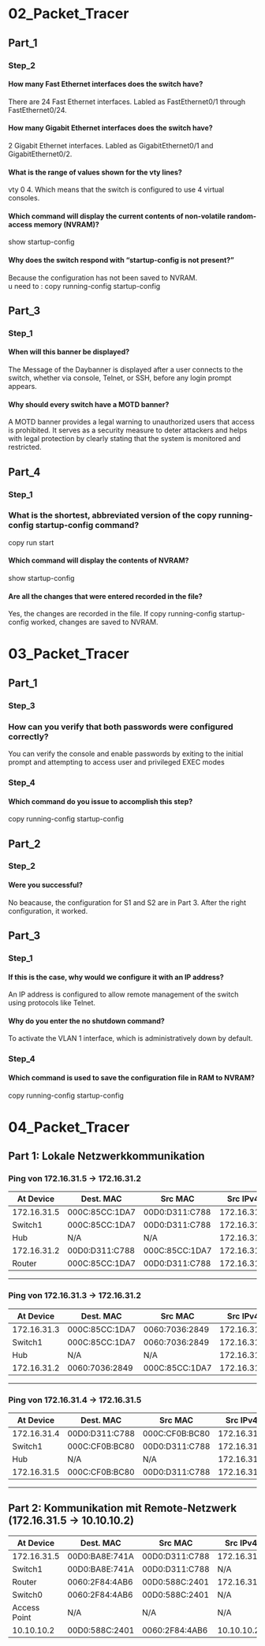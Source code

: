 # 02_Packet_Tracer

## Part_1
### Step_2

#### How many Fast Ethernet interfaces does the switch have?

There are 24 Fast Ethernet interfaces. Labled as FastEthernet0/1 through FastEthernet0/24.

#### How many Gigabit Ethernet interfaces does the switch have?

2 Gigabit Ethernet interfaces. Labled as GigabitEthernet0/1 and GigabitEthernet0/2.

#### What is the range of values shown for the vty lines?

vty 0 4. Which means that the switch is configured to use 4 virtual consoles.

#### Which command will display the current contents of non-volatile random-access memory (NVRAM)?

show startup-config

#### Why does the switch respond with “startup-config is not present?”

Because the configuration has not been saved to NVRAM.    
u need to : copy running-config startup-config


## Part_3
### Step_1

#### When will this banner be displayed?
The Message of the Daybanner is displayed after a user connects to the switch, whether via console, Telnet, or SSH, before any login prompt appears.

#### Why should every switch have a MOTD banner?
A MOTD banner provides a legal warning to unauthorized users that access is prohibited.
It serves as a security measure to deter attackers and helps with legal protection by clearly stating that the system is monitored and restricted.

## Part_4
### Step_1

### What is the shortest, abbreviated version of the copy running-config startup-config command?
copy run start


#### Which command will display the contents of NVRAM?
show startup-config


#### Are all the changes that were entered recorded in the file?
Yes, the changes are recorded in the file. If copy running-config startup-config worked, changes are saved to NVRAM. 

# 03_Packet_Tracer

## Part_1
### Step_3

### How can you verify that both passwords were configured correctly?

You can verify the console and enable passwords by exiting to the initial prompt and attempting to access user and privileged EXEC modes

### Step_4
#### Which command do you issue to accomplish this step?
 copy running-config startup-config

 
## Part_2
### Step_2

#### Were you successful?

No beacause, the configuration for S1 and S2 are in Part 3. After the right configuration, it worked. 

## Part_3
### Step_1

#### If this is the case, why would we configure it with an IP address?
An IP address is configured to allow remote management of the switch using protocols like Telnet.

#### Why do you enter the no shutdown command?
To activate the VLAN 1 interface, which is administratively down by default.

### Step_4 
#### Which command is used to save the configuration file in RAM to NVRAM?
 copy running-config startup-config

 # 04_Packet_Tracer

## Part 1: Lokale Netzwerkkommunikation

### Ping von 172.16.31.5 → 172.16.31.2

| At Device     | Dest. MAC         | Src MAC          | Src IPv4      | Dest IPv4     |
|---------------|-------------------|------------------|---------------|---------------|
| 172.16.31.5   | 000C:85CC:1DA7     | 00D0:D311:C788   | 172.16.31.5   | 172.16.31.2   |
| Switch1       | 000C:85CC:1DA7     | 00D0:D311:C788   | 172.16.31.5   | 172.16.31.2   |
| Hub           | N/A               | N/A              | 172.16.31.5   | 172.16.31.2   |
| 172.16.31.2   | 00D0:D311:C788     | 000C:85CC:1DA7   | 172.16.31.2   | 172.16.31.5   |
| Router        | 000C:85CC:1DA7     | 00D0:D311:C788   | 172.16.31.5   | 172.16.31.2   |

---

### Ping von 172.16.31.3 → 172.16.31.2

| At Device     | Dest. MAC         | Src MAC          | Src IPv4      | Dest IPv4     |
|---------------|-------------------|------------------|---------------|---------------|
| 172.16.31.3   | 000C:85CC:1DA7     | 0060:7036:2849   | 172.16.31.2   | 172.16.31.3   |
| Switch1       | 000C:85CC:1DA7     | 0060:7036:2849   | 172.16.31.2   | 172.16.31.3   |
| Hub           | N/A               | N/A              | 172.16.31.2   | 172.16.31.3   |
| 172.16.31.2   | 0060:7036:2849     | 000C:85CC:1DA7   | 172.16.31.3   | 172.16.31.2   |

---

### Ping von 172.16.31.4 → 172.16.31.5

| At Device     | Dest. MAC         | Src MAC          | Src IPv4      | Dest IPv4     |
|---------------|-------------------|------------------|---------------|---------------|
| 172.16.31.4   | 00D0:D311:C788     | 000C:CF0B:BC80   | 172.16.31.4   | 172.16.31.5   |
| Switch1       | 000C:CF0B:BC80     | 00D0:D311:C788   | 172.16.31.4   | 172.16.31.5   |
| Hub           | N/A               | N/A              | 172.16.31.4   | 172.16.31.5   |
| 172.16.31.5   | 000C:CF0B:BC80     | 00D0:D311:C788   | 172.16.31.4   | 172.16.31.5   |

---

## Part 2: Kommunikation mit Remote-Netzwerk (172.16.31.5 → 10.10.10.2)

| At Device     | Dest. MAC         | Src MAC          | Src IPv4      | Dest IPv4     |
|---------------|-------------------|------------------|---------------|---------------|
| 172.16.31.5   | 00D0:BA8E:741A     | 00D0:D311:C788   | 172.16.31.5   | 10.10.10.2    |
| Switch1       | 00D0:BA8E:741A     | 00D0:D311:C788   | N/A           | N/A           |
| Router        | 0060:2F84:4AB6     | 00D0:588C:2401   | 172.16.31.5   | 10.10.10.2    |
| Switch0       | 0060:2F84:4AB6     | 00D0:588C:2401   | N/A           | N/A           |
| Access Point  | N/A               | N/A              | N/A           | N/A           |
| 10.10.10.2    | 00D0:588C:2401     | 0060:2F84:4AB6   | 10.10.10.2    | 172.16.31.5   |
